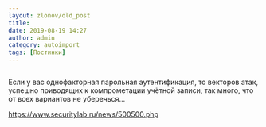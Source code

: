 ```yaml
---
layout: zlonov/old_post
title: 
date: 2019-08-19 14:27
author: admin
category: autoimport
tags: [Постинки]
---
```

<!-- wp:image {"id":73157, "align": "center"} -->
<div class="wp-block-image"><figure class="aligncenter"><img src="/assets/uploads/273efa7854d96018b5451cfe1ad43dcf.jpg" alt="" class="wp-image-73157" /></figure></div>
<!-- /wp:image -->


Если у вас однофакторная парольная аутентификация, то векторов атак, успешно приводящих к компрометации учётной записи, так много, что от всех вариантов не уберечься...




<a href="https://www.securitylab.ru/news/500500.php">https://www.securitylab.ru/news/500500.php</a>


